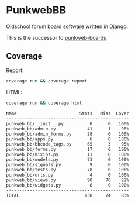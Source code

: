 # PunkwebBB

Oldschool forum board software written in Django.

This is the successor to [punkweb-boards](https://github.com/Punkweb/punkweb-boards)


## Coverage

Report:

```bash
coverage run && coverage report
```

HTML:

```bash
coverage run && coverage html
```

```
Name                        Stmts   Miss  Cover
-----------------------------------------------
punkweb_bb/__init__.py          0      0   100%
punkweb_bb/admin.py            41      1    98%
punkweb_bb/admin_forms.py      28      0   100%
punkweb_bb/apps.py              6      0   100%
punkweb_bb/bbcode_tags.py      65      3    95%
punkweb_bb/forms.py            17      0   100%
punkweb_bb/mixins.py           11      0   100%
punkweb_bb/models.py           73      0   100%
punkweb_bb/signals.py           9      0   100%
punkweb_bb/tests.py            78      0   100%
punkweb_bb/urls.py              4      0   100%
punkweb_bb/views.py            90     70    22%
punkweb_bb/widgets.py           8      0   100%
-----------------------------------------------
TOTAL                         430     74    83%
```